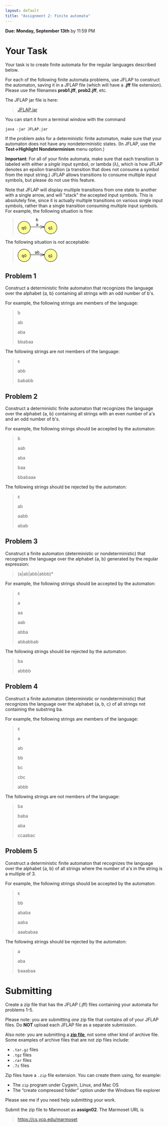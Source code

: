 ```yaml
---
layout: default
title: "Assignment 2: Finite automata"
---
```


**Due: Monday, September 13th** by 11:59 PM

Your Task
=========

Your task is to create finite automata for the regular languages described below.

For each of the following finite automata problems, use JFLAP to construct the automaton, saving it in a JFLAP file (which will have a **.jff** file extension). Please use the filenames **prob1.jff**, **prob2.jff**, etc.

The JFLAP jar file is here:

> [JFLAP.jar](../resources/JFLAP.jar)

You can start it from a terminal window with the command

    java -jar JFLAP.jar

If the problem asks for a deterministic finite automaton, make sure that your automaton does not have any nondeterministic states. (In JFLAP, use the **Test&rarr;Highlight Nondeterminism** menu option.)

**Important**: For all of your finite automata, make sure that each transition is labeled with either a *single* input symbol, or lambda (λ), which is how JFLAP denotes an epsilon transition (a transition that does not consume a symbol from the input string.) JFLAP allows transitions to consume multiple input symbols, but please do not use this feature.

Note that JFLAP will display multiple transitions from one state to another with a single arrow, and will "stack" the accepted input symbols.  This is absolutely fine, since it is actually multiple transitions on various single input symbols, rather than a single transition consuming multiple input symbols.  For example, the following situation is fine:

> ![This is fine](img/assign02/multigood.png)

The following situation is *not* acceptable:

> ![This is not fine](img/assign02/multibad.png)

Problem 1
---------

Construct a deterministic finite automaton that recognizes the language over the alphabet {a, b} containing all strings with an odd number of b's.

For example, the following strings are members of the language:

> b
>
> ab
>
> aba
>
> bbabaa

The following strings are not members of the language:

> ε
>
> abb
>
> bababb

Problem 2
---------

Construct a deterministic finite automaton that recognizes the language over the alphabet {a, b} containing all strings with an even number of a's and an odd number of b's.

For example, the following strings should be accepted by the automaton:

> b
>
> aab
>
> aba
>
> baa
>
> bbabaaa

The following strings should be rejected by the automaton:

> ε
>
> ab
>
> aabb
>
> abab

Problem 3
---------

Construct a finite automaton (deterministic or nondeterministic) that recognizes the language over the alphabet {a, b} generated by the regular expression:

> (a\|ab\|abb\|abbb)\*

For example, the following strings should be accepted by the automaton:

> ε
>
> a
>
> aa
>
> aab
>
> abba
>
> abbabbab

The following strings should be rejected by the automaton:

> ba
>
> abbbb

Problem 4
---------

Construct a finite automaton (deterministic or nondeterministic) that recognizes the language over the alphabet {a, b, c} of all strings not containing the substring ba.

For example, the following strings are members of the language:

> ε
>
> a
>
> ab
>
> bb
>
> bc
>
> cbc
>
> abbb

The following strings are not members of the language:

> ba
>
> baba
>
> aba
>
> ccaabac

Problem 5
---------

Construct a deterministic finite automaton that recognizes the language over the alphabet {a, b} of all strings where the number of a's in the string is a multiple of 3.

For example, the following strings should be accepted by the automaton:

> ε
>
> bb
>
> ababa
>
> aaba
>
> aaababaa

The following strings should be rejected by the automaton:

> a
>
> aba
>
> baaabaa

Submitting
==========

Create a zip file that has the JFLAP (.jff) files containing your automata for problems 1-5.

<div class="callout">
<p>
Please note: you are submitting <em>one</em> zip file that contains <em>all</em> of your JFLAP files.
Do <b>NOT</b> upload each JFLAP file as a separate submission.
</p>
<p>
Also note: you are submitting
a <a href="https://en.wikipedia.org/wiki/Zip_(file_format)"><b>zip file</b></a>,
not some other kind of archive file.  Some examples of archive files that
are not zip files include:
</p>
<ul>
<li><code>.tar.gz</code> files</li>
<li><code>.tgz</code> files</li>
<li><code>.rar</code> files</li>
<li><code>.7z</code> files</li>
</ul>
<p>
Zip files have a <code>.zip</code> file extension.  You can create them
using, for example:
</p>
<ul>
<li>The <code>zip</code> program under Cygwin, Linux, and Mac OS</li>
<li>The &ldquo;create compressed folder&rdquo; option under the Windows file explorer</li>
</ul>
<p>
Please see me if you need help submitting your work.
</p>
</div>

Submit the zip file to Marmoset as **assign02**. The Marmoset URL is

> <https://cs.ycp.edu/marmoset>

